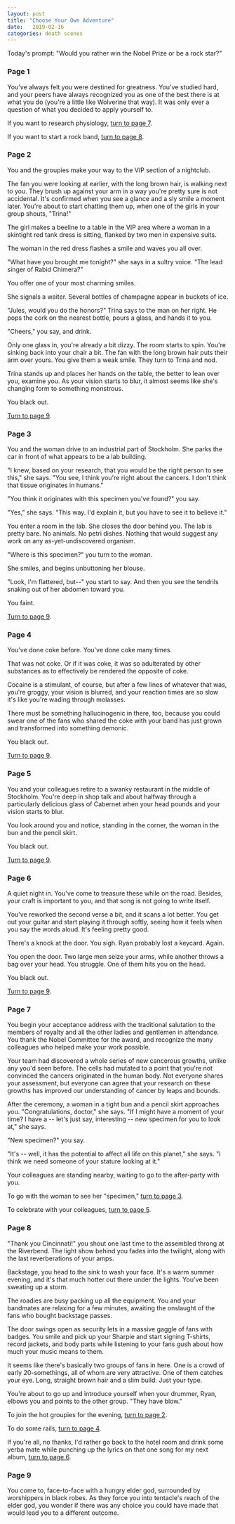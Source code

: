 ```yaml
---
layout: post
title: "Choose Your Own Adventure"
date:   2019-02-16
categories: death scenes
---
```

Today's prompt: "Would you rather win the Nobel Prize or be a rock star?"

### Page 1

You've always felt you were destined for greatness. You've studied hard, and your peers have always recognized you as one of the best there is at what you do (you're a little like Wolverine that way). It was only ever a question of what you decided to apply yourself to. 

If you want to research physiology, [turn to page 7](#page-7).

If you want to start a rock band, [turn to page 8](#page-8).

### Page 2

You and the groupies make your way to the VIP section of a nightclub. 

The fan you were looking at earlier, with the long brown hair, is walking next to you. They brush up against your arm in a way you're pretty sure is not accidental. It's confirmed when you see a glance and a sly smile a moment later. You're about to start chatting them up, when one of the girls in your group shouts, "Trina!"

The girl makes a beeline to a table in the VIP area where a woman in a skintight red tank dress is sitting, flanked by two men in expensive suits. 

The woman in the red dress flashes a smile and waves you all over.

"What have you brought me tonight?" she says in a sultry voice. "The lead singer of Rabid Chimera?"

You offer one of your most charming smiles.

She signals a waiter. Several bottles of champagne appear in buckets of ice.

"Jules, would you do the honors?" Trina says to the man on her right. He pops the cork on the nearest bottle, pours a glass, and hands it to you.

"Cheers," you say, and drink.

Only one glass in, you're already a bit dizzy. The room starts to spin. You're sinking back into your chair a bit. The fan with the long brown hair puts their arm over yours. You give them a weak smile. They turn to Trina and nod.

Trina stands up and places her hands on the table, the better to lean over you, examine you. As your vision starts to blur, it almost seems like she's changing form to something monstrous.

You black out.

[Turn to page 9](#page-9).

### Page 3

You and the woman drive to an industrial part of Stockholm. She parks the car in front of what appears to be a lab building. 

"I knew, based on your research, that you would be the right person to see this," she says. "You see, I think you're right about the cancers. I don't think that tissue originates in humans."

"You think it originates with this specimen you've found?" you say.

"Yes," she says. "This way. I'd explain it, but you have to see it to believe it."

You enter a room in the lab. She closes the door behind you. The lab is pretty bare. No animals. No petri dishes. Nothing that would suggest any work on any as-yet-undiscovered organism.

"Where is this specimen?" you turn to the woman.

She smiles, and begins unbuttoning her blouse.

"Look, I'm flattered, but--" you start to say. And then you see the tendrils snaking out of her abdomen toward you.

You faint.

[Turn to page 9](#page-9).

### Page 4

You've done coke before. You've done coke many times. 

That was not coke. Or if it was coke, it was so adulterated by other substances as to effectively be rendered the opposite of coke.

Cocaine is a stimulant, of course, but after a few lines of whatever that was, you're groggy, your vision is blurred, and your reaction times are so slow it's like you're wading through molasses.

There must be something hallucinogenic in there, too, because you could swear one of the fans who shared the coke with your band has just grown and transformed into something demonic.

You black out.

[Turn to page 9](#page-9).

### Page 5

You and your colleagues retire to a swanky restaurant in the middle of Stockholm. You're deep in shop talk and about halfway through a particularly delicious glass of Cabernet when your head pounds and your vision starts to blur. 

You look around you and notice, standing in the corner, the woman in the bun and the pencil skirt.

You black out.

[Turn to page 9](#page-9).

### Page 6

A quiet night in. You've come to treasure these while on the road. Besides, your craft is important to you, and that song is not going to write itself.

You've reworked the second verse a bit, and it scans a lot better. You get out your guitar and start playing it through softly, seeing how it feels when you say the words aloud. It's feeling pretty good.

There's a knock at the door. You sigh. Ryan probably lost a keycard. Again.

You open the door. Two large men seize your arms, while another throws a bag over your head. You struggle. One of them hits you on the head. 

You black out.

[Turn to page 9](#page-9).

### Page 7

You begin your acceptance address with the traditional salutation to the members of royalty and all the other ladies and gentlemen in attendance. You thank the Nobel Committee for the award, and recognize the many colleagues who helped make your work possible. 

Your team had discovered a whole series of new cancerous growths, unlike any you'd seen before. The cells had mutated to a point that you're not convinced the cancers originated in the human body. Not everyone shares your assessment, but everyone can agree that your research on these growths has improved our understanding of cancer by leaps and bounds.

After the ceremony, a woman in a tight bun and a pencil skirt approaches you. "Congratulations, doctor," she says. "If I might have a moment of your time? I have a -- let's just say, interesting -- new specimen for you to look at," she says. 

"New specimen?" you say.

"It's -- well, it has the potential to affect all life on this planet," she says. "I think we need someone of your stature looking at it."

Your colleagues are standing nearby, waiting to go to the after-party with you.

To go with the woman to see her "specimen," [turn to page 3](#page-3).

To celebrate with your colleagues, [turn to page 5](#page-5).

### Page 8

"Thank you Cincinnati!" you shout one last time to the assembled throng at the Riverbend. The light show behind you fades into the twilight, along with the last reverberations of your amps. 

Backstage, you head to the sink to wash your face. It's a warm summer evening, and it's that much hotter out there under the lights. You've been sweating up a storm.

The roadies are busy packing up all the equipment. You and your bandmates are relaxing for a few minutes, awaiting the onslaught of the fans who bought backstage passes.

The door swings open as security lets in a massive gaggle of fans with badges. You smile and pick up your Sharpie and start signing T-shirts, record jackets, and body parts while listening to your fans gush about how much your music means to them.

It seems like there's basically two groups of fans in here. One is a crowd of early 20-somethings, all of whom are very attractive. One of them catches your eye. Long, straight brown hair and a slim build. Just your type.

You're about to go up and introduce yourself when your drummer, Ryan, elbows you and points to the other group. "They have blow." 

To join the hot groupies for the evening, [turn to page 2](#page-2).

To do some rails, [turn to page 4](#page-4).

If you're all, no thanks, I'd rather go back to the hotel room and drink some yerba mate while punching up the lyrics on that one song for my next album, [turn to page 6](#page-6). 

### Page 9

You come to, face-to-face with a hungry elder god, surrounded by worshippers in black robes. As they force you into tentacle's reach of the elder god, you wonder if there was any choice you could have made that would lead you to a different outcome.
